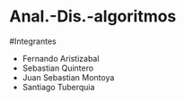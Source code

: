 # Anal.-Dis.-algoritmos
#Integrantes
- Fernando Aristizabal
- Sebastian Quintero
- Juan Sebastian Montoya
- Santiago Tuberquia


